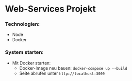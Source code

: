 # Web-Services Projekt

<h3>Technologien:</h3>

+ Node
+ Docker


<h3>System starten:</h3>

+ Mit Docker starten: </br>
    + Docker-Image neu bauen: ``` docker-compose up --build ```
    + Seite abrufen unter ``` http://localhost:3000 ```

   
 


